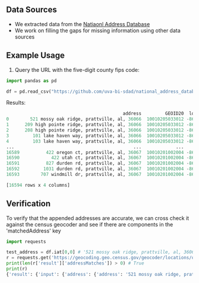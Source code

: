 ## Data Sources
- We extracted data from the [Natiaonl Address Database](https://www.transportation.gov/gis/national-address-database)
- We work on filling the gaps for missing information using other data sources

## Example Usage

1. Query the URL with the five-digit county fips code:
```python
import pandas as pd

df = pd.read_csv("https://github.com/uva-bi-sdad/national_address_database/raw/main/data/address/01001.csv.xz", dtype={'GEOI20':object})
```

Results: 
```python
                                            address         GEOID20  longitude   latitude
0        521 mossy oak ridge, prattville, al, 36066  10010205033012 -86.429760  32.468279
1      209 high pointe ridge, prattville, al, 36066  10010205033012 -86.430169  32.470367
2      208 high pointe ridge, prattville, al, 36066  10010205033012 -86.430166  32.470378
3         101 lake haven way, prattville, al, 36066  10010205033012 -86.433429  32.469669
4         103 lake haven way, prattville, al, 36066  10010205033012 -86.433428  32.469648
...                                             ...             ...        ...        ...
16589          422 oregon ct, prattville, al, 36067  10010201002004 -86.489276  32.476746
16590            422 utah ct, prattville, al, 36067  10010201002004 -86.489308  32.477721
16591          827 durden rd, prattville, al, 36067  10010201002004 -86.484975  32.493014
16592         1031 durden rd, prattville, al, 36067  10010201002004 -86.483758  32.493887
16593        707 windmill dr, prattville, al, 36067  10010201002004 -86.489679  32.492366

[16594 rows x 4 columns]
```

## Verification
To verify that the appended addresses are accurate, we can cross check it against the census geocoder and see if there are components in the 'matchedAddress' key

```python
import requests

test_address = df.iat[0,0] # '521 mossy oak ridge, prattville, al, 36066'
r = requests.get('https://geocoding.geo.census.gov/geocoder/locations/onelineaddress?address=%s&benchmark=2020&format=json' % test_address).json()
print(len(r['result']['addressMatches']) > 0) # True
print(r)  
{'result': {'input': {'address': {'address': '521 mossy oak ridge, prattville, al, 36066'}, 'benchmark': {'isDefault': False, 'benchmarkDescription': 'Public Address Ranges - Census 2020 Benchmark', 'id': '2020', 'benchmarkName': 'Public_AR_Census2020'}}, 'addressMatches': [{'tigerLine': {'side': 'L', 'tigerLineId': '2838521'}, 'coordinates': {'x': -86.42976028846772, 'y': 32.46827875597135}, 'addressComponents': {'zip': '36066', 'streetName': 'MOSSY OAK', 'preType': '', 'city': 'PRATTVILLE', 'preDirection': '', 'suffixDirection': '', 'fromAddress': '519', 'state': 'AL', 'suffixType': 'RIDGE', 'toAddress': '599', 'suffixQualifier': '', 'preQualifier': ''}, 'matchedAddress': '521 MOSSY OAK RIDGE, PRATTVILLE, AL, 36066'}]}}
```
